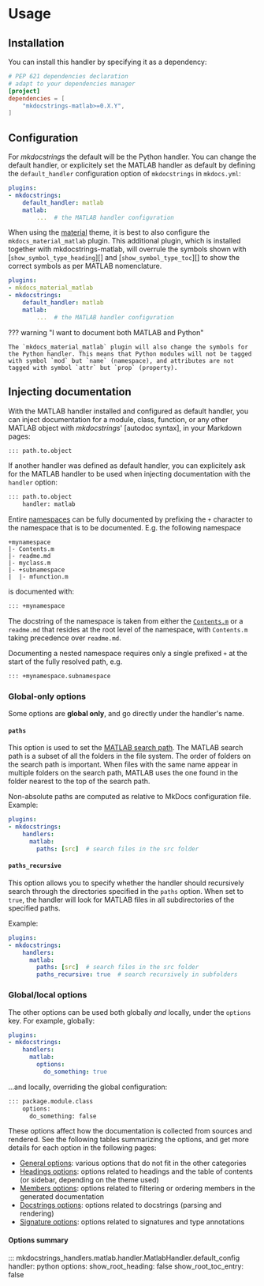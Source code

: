 # Usage

## Installation

You can install this handler by specifying it as a dependency:

```toml title="pyproject.toml"
# PEP 621 dependencies declaration
# adapt to your dependencies manager
[project]
dependencies = [
    "mkdocstrings-matlab>=0.X.Y",
]
```

## Configuration

For *mkdocstrings* the default will be the Python handler. You can change the default handler,
or explicitely set the MATLAB handler as default by defining the `default_handler`
configuration option of `mkdocstrings` in `mkdocs.yml`:

```yaml title="mkdocs.yml"
plugins:
- mkdocstrings:
    default_handler: matlab
    matlab:
        ...  # the MATLAB handler configuration
```

When using the [material](https://squidfunk.github.io/mkdocs-material) theme, it is best to also configure the `mkdocs_material_matlab` plugin. This additional plugin, which is installed together with mkdocstrings-matlab, will overrule the symbols shown with [`show_symbol_type_heading`][] and [`show_symbol_type_toc`][] to show the correct symbols as per MATLAB nomenclature. 

```yaml title="mkdocs.yml"
plugins:
- mkdocs_material_matlab
- mkdocstrings:
    default_handler: matlab
    matlab:
        ...  # the MATLAB handler configuration
```

??? warning "I want to document both MATLAB and Python"

    The `mkdocs_material_matlab` plugin will also change the symbols for the Python handler. This means that Python modules will not be tagged with symbol `mod` but `name` (namespace), and attributes are not tagged with symbol `attr` but `prop` (property). 

## Injecting documentation

With the MATLAB handler installed and configured as default handler, you can inject documentation for a module, class, function, or any other MATLAB object with *mkdocstrings*' [autodoc syntax], in your Markdown pages:

```md
::: path.to.object
```

If another handler was defined as default handler, you can explicitely ask for the MATLAB handler to be used when injecting documentation with the `handler` option:

```md
::: path.to.object
    handler: matlab
```

Entire [namespaces](https://mathworks.com/help/matlab/matlab_oop/namespaces.html) can be fully documented by prefixing the `+` character to the namespace that is to be documented. E.g. the following namespace 

```
+mynamespace
|- Contents.m
|- readme.md
|- myclass.m
|- +subnamespace
|  |- mfunction.m
```

is documented with:

```md
::: +mynamespace
```

The docstring of the namespace is taken from either the [`Contents.m`](https://mathworks.com/help/matlab/matlab_prog/create-a-help-summary-contents-m.html) or a `readme.md` that resides at the root level of the namespace, with `Contents.m` taking precedence over `readme.md`. 


Documenting a nested namespace requires only a single prefixed `+` at the start of the fully resolved path, e.g. 

```md
::: +mynamespace.subnamespace
```


### Global-only options

Some options are **global only**, and go directly under the handler's name.

#### `paths`

This option is used to set the [MATLAB search path](https://mathworks.com/help/matlab/matlab_env/what-is-the-matlab-search-path.html).  The MATLAB search path is a subset of all the folders in the file system. The order of folders on the search path is important.  When files with the same name appear in multiple folders on the search path,  MATLAB uses the one found in the folder nearest to the top of the search path.

Non-absolute paths are computed as relative to MkDocs configuration file. Example:

```yaml title="mkdocs.yml"
plugins:
- mkdocstrings:
    handlers:
      matlab:
        paths: [src]  # search files in the src folder
```


#### `paths_recursive`

This option allows you to specify whether the handler should recursively search through the directories specified in the `paths` option. When set to `true`, the handler will look for MATLAB files in all subdirectories of the specified paths.

Example:

```yaml title="mkdocs.yml"
plugins:
- mkdocstrings:
    handlers:
      matlab:
        paths: [src]  # search files in the src folder
        paths_recursive: true  # search recursively in subfolders
```

### Global/local options

The other options can be used both globally *and* locally, under the `options` key.
For example, globally:

```yaml title="mkdocs.yml"
plugins:
- mkdocstrings:
    handlers:
      matlab:
        options:
          do_something: true
```

...and locally, overriding the global configuration:

```md title="docs/some_page.md"
::: package.module.class
    options:
      do_something: false
```

These options affect how the documentation is collected from sources and rendered.
See the following tables summarizing the options, and get more details for each option
in the following pages:

- [General options](configuration/general.md): various options that do not fit in the other categories
- [Headings options](configuration/headings.md): options related to headings and the table of contents
    (or sidebar, depending on the theme used)
- [Members options](configuration/members.md): options related to filtering or ordering members
    in the generated documentation
- [Docstrings options](configuration/docstrings.md): options related to docstrings (parsing and rendering)
- [Signature options](configuration/signatures.md): options related to signatures and type annotations

#### Options summary

::: mkdocstrings_handlers.matlab.handler.MatlabHandler.default_config
    handler: python
    options:
      show_root_heading: false
      show_root_toc_entry: false
